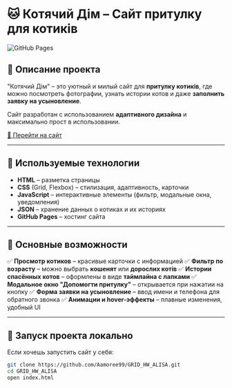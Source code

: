 # 🐱 Котячий Дім – Сайт притулку для котиків

![GitHub Pages](https://img.shields.io/badge/GitHub-Pages-blue?style=flat)

## 🌟 Описание проекта
"Котячий Дім" – это уютный и милый сайт для **притулку котиків**, где можно посмотреть фотографии, узнать истории котов и даже **заполнить заявку на усыновление**.

Сайт разработан с использованием **адаптивного дизайна** и максимально прост в использовании.

[🔗 Перейти на сайт](https://Aamoree99.github.io/GRID_HW_ALISA/)

---

## 🚀 Используемые технологии
- **HTML** – разметка страницы
- **CSS** (Grid, Flexbox) – стилизация, адаптивность, карточки
- **JavaScript** – интерактивные элементы (фильтр, модальные окна, уведомления)
- **JSON** – хранение данных о котиках и их историях
- **GitHub Pages** – хостинг сайта

---

## 📌 Основные возможности
✅ **Просмотр котиков** – красивые карточки с информацией
✅ **Фильтр по возрасту** – можно выбрать **кошенят** или **дорослих котів**
✅ **Истории спасённых котов** – оформлены в виде **таймлайна с лапками**
✅ **Модальное окно "Допомогти притулку"** – открывается при нажатии на кнопку
✅ **Форма заявки на усыновление** – ввод имени и телефона для обратного звонка
✅ **Анимации и hover-эффекты** – плавные изменения, удобный UI

---

## 🔧 Запуск проекта локально
Если хочешь запустить сайт у себя:
```sh
git clone https://github.com/Aamoree99/GRID_HW_ALISA.git
cd GRID_HW_ALISA
open index.html
